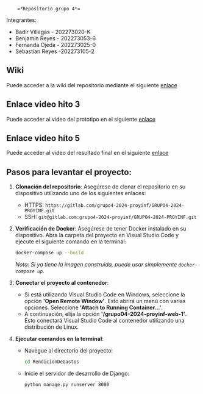         =*Repositorio grupo 4*=

Integrantes:
- Badir Villegas - 202273020-K
- Benjamin Reyes - 202273053-6
- Fernanda Ojeda - 202273025-0
- Sebastian Reyes -202273105-2

## Wiki

Puede acceder a la wiki del repositorio mediante el siguiente [enlace](https://gitlab.com/grupo4-2024-proyinf/GRUPO4-2024-PROYINF/-/wikis/Wiki)

## Enlace video hito 3
Puede acceder al video del prototipo en el siguiente [enlace](https://youtu.be/PczyER8rk8M)

## Enlace video hito 5
Puede acceder al video del resultado final en el siguiente [enlace](https://youtu.be/jyo13oVk6SY)


## Pasos para levantar el proyecto:

1. **Clonación del repositorio**: Asegúrese de clonar el repositorio en su dispositivo utilizando uno de los siguientes enlaces:
   - HTTPS: `https://gitlab.com/grupo4-2024-proyinf/GRUPO4-2024-PROYINF.git`
   - SSH: `git@gitlab.com:grupo4-2024-proyinf/GRUPO4-2024-PROYINF.git`

2. **Verificación de Docker**: Asegúrese de tener Docker instalado en su dispositivo. Abra la carpeta del proyecto en Visual Studio Code y ejecute el siguiente comando en la terminal:
   ```bash
   docker-compose up --build
   ```
   *Nota: Si ya tiene la imagen construida, puede usar simplemente `docker-compose up`.*

3. **Conectar el proyecto al contenedor**:
   - Si está utilizando Visual Studio Code en Windows, seleccione la opción **'Open Remote Window'**. Esto abrirá un menú con varias opciones. Seleccione **'Attach to Running Container...'**.
   - A continuación, elija la opción **'/grupo04-2024-proyinf-web-1'**. Esto conectará Visual Studio Code al contenedor utilizando una distribución de Linux.

4. **Ejecutar comandos en la terminal**:
   - Navegue al directorio del proyecto:
     ```bash
     cd RendicionDeGastos
     ```
   - Inicie el servidor de desarrollo de Django:
     ```bash
     python manage.py runserver 8080


    

    